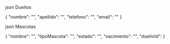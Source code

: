 json Dueños

{
    "nombre": "",
    "apellido": "",
    "telefono": "",
    "email": ""
}

json Mascotas

{
    "nombre": "",
    "tipoMascota": "",
    "estado": "",
    "nacimiento": "",
    "dueñoId": 
}
